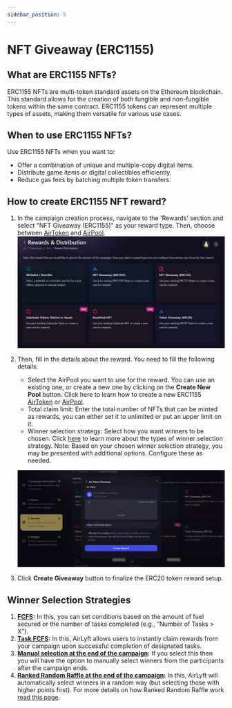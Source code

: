 ```yaml
---
sidebar_position: 5
---
```


# NFT Giveaway (ERC1155)

## What are ERC1155 NFTs?

ERC1155 NFTs are multi-token standard assets on the Ethereum blockchain. This standard allows for the creation of both fungible and non-fungible tokens within the same contract. ERC1155 tokens can represent multiple types of assets, making them versatile for various use cases.

## When to use ERC1155 NFTs?

Use ERC1155 NFTs when you want to:

- Offer a combination of unique and multiple-copy digital items.
- Distribute game items or digital collectibles efficiently.
- Reduce gas fees by batching multiple token transfers.

## How to create ERC1155 NFT reward?

1. In the campaign creation process, navigate to the 'Rewards' section and select "NFT Giveaway (ERC1155)" as your reward type. Then, choose between [AirToken](../../../air-token) and [AirPool](../../../air-pool).
   ![Creating a ERC1155 NFT Giveaway](../images/rewardsmain.png)

2. Then, fill in the details about the reward. You need to fill the following details:

   - Select the AirPool you want to use for the reward. You can use an existing one, or create a new one by clicking on the **Create New Pool** button. Click here to learn how to create a new ERC1155 [AirToken](../../../air-token/create-airtoken-erc1155) or [AirPool](../../../air-pool/create-airpool-erc1155).
   - Total claim limit: Enter the total number of NFTs that can be minted as rewards, you can either set it to unlimited or put an upper limit on it.
   - Winner selection strategy: Select how you want winners to be chosen. Click [here](../winner-selection) to learn more about the types of winner selection strategy.
     Note: Based on your chosen winner selection strategy, you may be presented with additional options. Configure these as needed.

   ![ERC1155 Token Creation](../images/erc1155rewardcreation.png)

3. Click **Create Giveaway** button to finalize the ERC20 token reward setup.

## Winner Selection Strategies

1. **[FCFS](../winner-selection/fcfs):** In this, you can set conditions based on the amount of fuel secured or the number of tasks completed (e.g., “Number of Tasks > X”).
2. **[Task FCFS](../winner-selection/task-fcfs):** In this, AirLyft allows users to instantly claim rewards from your campaign upon successful completion of designated tasks.
3. **[Manual selection at the end of the campaign](../winner-selection/manual):** If you select this then you will have the option to manually select winners from the participants after the campaign ends.
4. **[Ranked Random Raffle at the end of the campaign](../winner-selection/ranked-random):** In this, AirLyft will automatically select winners in a random way (but selecting those with higher points first). For more details on how Ranked Random Raffle work [read this page](../winner-selection/ranked-random).
